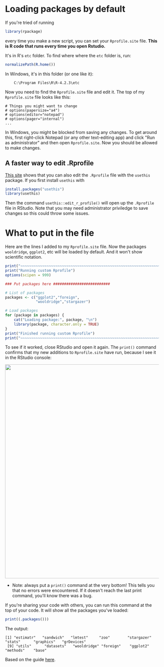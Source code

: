 # Loading packages by default #

If you're tried of running 
 ```R       
library(rpackage)
```
every time you make a new script, you can set your `Rprofile.site` file. **This is R code that runs every time you open Rstudio.** 

It's in R's `etc` folder. To find where where the `etc` folder is, run:
```R
normalizePath(R.home())
```
In Windows, it's in this folder (or one like it):

        C:\Program Files\R\R-4.2.3\etc
 
Now you need to find the `Rprofile.site` file and edit it. The top of my `Rprofile.site` file looks like this:

    # Things you might want to change
    # options(papersize="a4")
    # options(editor="notepad")
    # options(pager="internal")
    ...

In Windows, you might be blocked from saving any changes. To get around this, first right-click Notepad (or any other text-editing app) and click "Run as administrator" and then open `Rprofile.site`. Now you should be allowed to make changes.

## A faster way to edit .Rprofile ## 

[This site](https://rstats.wtf/r-startup.html) shows that you can also edit the `.Rprofile` file with the `usethis` package. If you first install `usethis` with 

```R
install.packages("usethis")
library(usethis)
```

Then the command `usethis::edit_r_profile()` will open up the `.Rprofile` file in RStudio. Note that you may need administrator priviledge to save changes so this could throw some issues.

# What to put in the file #

Here are the lines I added to my `Rprofile.site` file. Now the packages `wooldridge`, `ggplot2`, etc will be loaded by default. And it won't show scientific notation.

```R
print("~~~~~~~~~~~~~~~~~~~~~~~~~~~~~~~~~~~~~~~~~~~~~~~~~~~~~~~~~~~~~~~~~~~~~~~~~~~~~~~")
print("Running custom Rprofile")
options(scipen = 999)

### Put packages here ##########################

# List of packages 
packages <- c("ggplot2","foreign",
	          "wooldridge","stargazer")

# Load packages 
for (package in packages) {
	cat("Loading package:", package, "\n")
	library(package, character.only = TRUE)
}
print("Finished running custom Rprofile")
print("~~~~~~~~~~~~~~~~~~~~~~~~~~~~~~~~~~~~~~~~~~~~~~~~~~~~~~~~~~~~~~~~~~~~~~~~~~~~~~~")
```
To see if it worked, close RStudio and open it again. The `print()` command confirms that my new additions to `Rprofile.site` have run, because I see it in the RStudio console:

<img src="https://user-images.githubusercontent.com/6835110/227623755-3c4d5e08-2112-48f9-8835-df6f438396b7.png" width="700">

* Note: always put a `print()` command at the very bottom! This tells you that no errors were encountered. If it doesn't reach the last print command, you'll know there was a bug.

If you're sharing your code with others, you can run this command at the top of your code. It will show all the packages you've loaded:
```R
print((.packages()))
```
The output:
```
[1] "estimatr"   "sandwich"   "lmtest"     "zoo"        "stargazer"  "stats"      "graphics"   "grDevices" 
 [9] "utils"      "datasets"   "wooldridge" "foreign"    "ggplot2"    "methods"    "base"      
 ```

Based on the guide [here](https://www.statmethods.net/interface/customizing.html).

